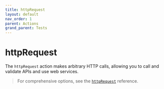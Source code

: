 ```yaml
---
title: httpRequest
layout: default
nav_order: 1
parent: Actions
grand_parent: Tests
---
```


# httpRequest

The `httpRequest` action makes arbitrary HTTP calls, allowing you to call and validate APIs and use web services.

> For comprehensive options, see the [`httpRequest`](/docs/references/schemas/httpRequest) reference.
